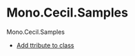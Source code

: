 # Mono.Cecil.Samples
Mono.Cecil.Samples

- [Add ttribute to class](https://github.com/ziyasal/Mono.Cecil.Samples/blob/master/Mono.Cecil.Samples/AddAttributeToClassAtRuntime/Program.cs)
